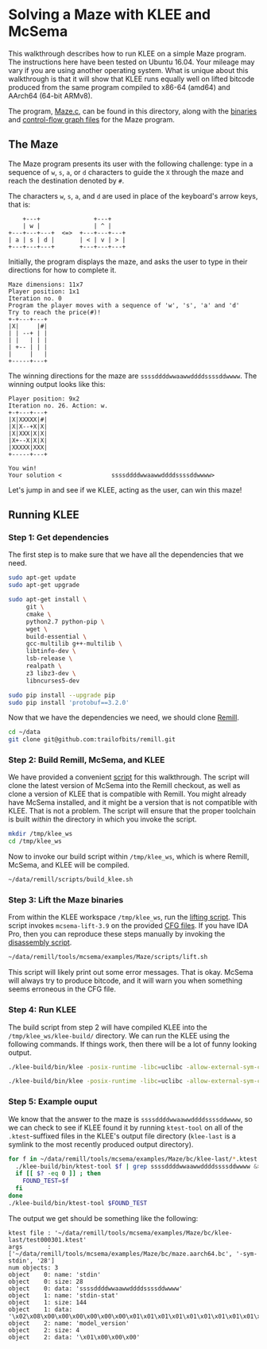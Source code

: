 # Solving a Maze with KLEE and McSema

This walkthrough describes how to run KLEE on a simple Maze program. The instructions here have been tested on Ubuntu 16.04. Your mileage may vary if you are using another operating system. What is unique about this walkthrough is that it will show that KLEE runs equally well on lifted bitcode produced from the same program compiled to x86-64 (amd64) and AArch64 (64-bit ARMv8).

The program, [Maze.c](Maze.c), can be found in this directory, along with the [binaries](bin) and [control-flow graph files](cfg) for the Maze program.

## The Maze

The Maze program presents its user with the following challenge: type in a sequence of `w`, `s`, `a`, or `d` characters to guide the `X` through the maze and reach the destination denoted by `#`.

The characters `w`, `s`, `a`, and `d` are used in place of the keyboard's arrow keys, that is:

```
    +---+               +---+    
    | w |               | ^ |    
+---+---+---+  <=>  +---+---+---+
| a | s | d |       | < | v | > |
+---+---+---+       +---+---+---+
```

Initially, the program displays the maze, and asks the user to type in their directions for how to complete it.

```
Maze dimensions: 11x7
Player position: 1x1
Iteration no. 0
Program the player moves with a sequence of 'w', 's', 'a' and 'd'
Try to reach the price(#)!
+-+---+---+
|X|     |#|
| | --+ | |
| |   | | |
| +-- | | |
|     |   |
+-----+---+
```

The winning directions for the maze are `ssssddddwwaawwddddssssddwwww`. The winning output looks like this:

```
Player position: 9x2
Iteration no. 26. Action: w. 
+-+---+---+
|X|XXXXX|#|
|X|X--+X|X|
|X|XXX|X|X|
|X+--X|X|X|
|XXXXX|XXX|
+-----+---+

You win!
Your solution <              ssssddddwwaawwddddssssddwwww>
```

Let's jump in and see if we KLEE, acting as the user, can win this maze!

## Running KLEE

### Step 1: Get dependencies

The first step is to make sure that we have all the dependencies that we need.

```bash
sudo apt-get update
sudo apt-get upgrade

sudo apt-get install \
     git \
     cmake \
     python2.7 python-pip \
     wget \
     build-essential \
     gcc-multilib g++-multilib \
     libtinfo-dev \
     lsb-release \
     realpath \
     z3 libz3-dev \
     libncurses5-dev

sudo pip install --upgrade pip
sudo pip install 'protobuf==3.2.0'
```

Now that we have the dependencies we need, we should clone [Remill](https://github.com/trailofbits/remill).

```bash
cd ~/data
git clone git@github.com:trailofbits/remill.git
```

### Step 2: Build Remill, McSema, and KLEE

We have provided a convenient [script](https://github.com/trailofbits/remill/blob/master/scripts/build_klee.sh) for this walkthrough. The script will clone the latest version of McSema into the Remill checkout, as well as clone a version of KLEE that is compatible with Remill. You might already have McSema installed, and it might be a version that is not compatible with KLEE. That is not a problem. The script will ensure that the proper toolchain is built *within* the directory in which you invoke the script.

```bash
mkdir /tmp/klee_ws
cd /tmp/klee_ws
```

Now to invoke our build script within `/tmp/klee_ws`, which is where Remill, McSema, and KLEE will be compiled.

```bash
~/data/remill/scripts/build_klee.sh
```

### Step 3: Lift the Maze binaries

From within the KLEE workspace `/tmp/klee_ws`, run the [lifting script](scripts/lift.sh). This script invokes `mcsema-lift-3.9` on the provided [CFG files](cfg). If you have IDA Pro, then you can reproduce these steps manually by invoking the [disassembly script](scripts/disass.sh).

```bash
~/data/remill/tools/mcsema/examples/Maze/scripts/lift.sh
```

This script will likely print out some error messages. That is okay. McSema will always try to produce bitcode, and it will warn you when something seems erroneous in the CFG file.

### Step 4: Run KLEE

The build script from step 2 will have compiled KLEE into the `/tmp/klee_ws/klee-build/` directory. We can run the KLEE using the following commands. If things work, then there will be a lot of funny looking output.

```bash
./klee-build/bin/klee -posix-runtime -libc=uclibc -allow-external-sym-calls ~/data/remill/tools/mcsema/examples/Maze/bc/maze.amd64.bc -sym-stdin 28
```

```bash
./klee-build/bin/klee -posix-runtime -libc=uclibc -allow-external-sym-calls ~/data/remill/tools/mcsema/examples/Maze/bc/maze.aarch64.bc -sym-stdin 28
```

### Step 5: Example ouput

We know that the answer to the maze is `ssssddddwwaawwddddssssddwwww`, so we can check to see if KLEE found it by running `ktest-tool` on all of the `.ktest`-suffixed files in the KLEE's output file directory (`klee-last` is a symlink to the most recently produced output directory).

```bash
for f in ~/data/remill/tools/mcsema/examples/Maze/bc/klee-last/*.ktest ; do
  ./klee-build/bin/ktest-tool $f | grep ssssddddwwaawwddddssssddwwww &>/dev/null ;
  if [[ $? -eq 0 ]] ; then
    FOUND_TEST=$f
  fi
done
./klee-build/bin/ktest-tool $FOUND_TEST
```

The output we get should be something like the following:

```
ktest file : '~/data/remill/tools/mcsema/examples/Maze/bc/klee-last/test000301.ktest'
args       : ['~/data/remill/tools/mcsema/examples/Maze/bc/maze.aarch64.bc', '-sym-stdin', '28']
num objects: 3
object    0: name: 'stdin'
object    0: size: 28
object    0: data: 'ssssddddwwaawwddddssssddwwww'
object    1: name: 'stdin-stat'
object    1: size: 144
object    1: data: '\x02\x08\x00\x00\x00\x00\x00\x00\x01\x01\x01\x01\x01\x01\x01\x01\x01\x00\x00\x00\x00\x00\x00\x00\xa4\x81\x00\x00\xe8\x03\x00\x00\xe8\x03\x00\x00\x01\x01\x01\x01\x00\x00\x00\x00\x00\x00\x00\x00\x01\x01\x01\x01\x01\x01\x01\x01\x00\x10\x00\x00\x00\x00\x00\x00\x01\x01\x01\x01\x01\x01\x01\x01R\x06XZ\x00\x00\x00\x00\x01\x01\x01\x01\x01\x01\x01\x01\xbb\x1dXZ\x00\x00\x00\x00\x01\x01\x01\x01\x01\x01\x01\x01\xbb\x1dXZ\x00\x00\x00\x00\x01\x01\x01\x01\x01\x01\x01\x01\x01\x01\x01\x01\x01\x01\x01\x01\x01\x01\x01\x01\x01\x01\x01\x01\x01\x01\x01\x01\x01\x01\x01\x01'
object    2: name: 'model_version'
object    2: size: 4
object    2: data: '\x01\x00\x00\x00'
```